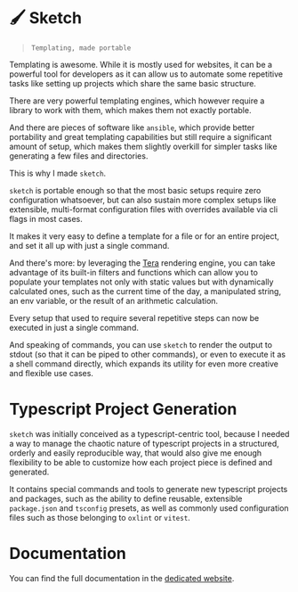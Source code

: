 # 🖌️ Sketch

>`Templating, made portable`

Templating is awesome. While it is mostly used for websites, it can be a powerful tool for developers as it can allow us to automate some repetitive tasks like setting up projects which share the same basic structure. 

There are very powerful templating engines, which however require a library to work with them, which makes them not exactly portable. 

And there are pieces of software like `ansible`, which provide better portability and great templating capabilities but still require a significant amount of setup, which makes them slightly overkill for simpler tasks like generating a few files and directories.

This is why I made `sketch`. 

`sketch` is portable enough so that the most basic setups require zero configuration whatsoever, but can also sustain more complex setups like extensible, multi-format configuration files with overrides available via cli flags in most cases.

It makes it very easy to define a template for a file or for an entire project, and set it all up with just a single command.

And there's more: by leveraging the [Tera](https://keats.github.io/tera/docs/) rendering engine, you can take advantage of its built-in filters and functions which can allow you to populate your templates not only with static values but with dynamically calculated ones, such as the current time of the day, a manipulated string, an env variable, or the result of an arithmetic calculation. 

Every setup that used to require several repetitive steps can now be executed in just a single command.

And speaking of commands, you can use `sketch` to render the output to stdout (so that it can be piped to other commands), or even to execute it as a shell command directly, which expands its utility for even more creative and flexible use cases.

# Typescript Project Generation

`sketch` was initially conceived as a typescript-centric tool, because I needed a way to manage the chaotic nature of typescript projects in a structured, orderly and easily reproducible way, that would also give me enough flexibility to be able to customize how each project piece is defined and generated.

It contains special commands and tools to generate new typescript projects and packages, such as the ability to define reusable, extensible `package.json` and `tsconfig` presets, as well as commonly used configuration files such as those belonging to `oxlint` or `vitest`.

# Documentation

You can find the full documentation in the [dedicated website](https://rick-phoenix.github.io/sketch/).
